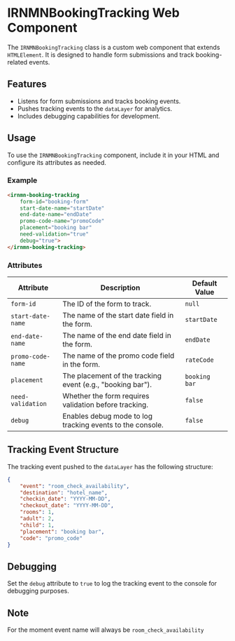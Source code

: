 # IRNMNBookingTracking Web Component

The `IRNMNBookingTracking` class is a custom web component that extends `HTMLElement`. It is designed to handle form submissions and track booking-related events.

## Features

- Listens for form submissions and tracks booking events.
- Pushes tracking events to the `dataLayer` for analytics.
- Includes debugging capabilities for development.

## Usage

To use the `IRNMNBookingTracking` component, include it in your HTML and configure its attributes as needed.

### Example

```html
<irnmn-booking-tracking
    form-id="booking-form"
    start-date-name="startDate"
    end-date-name="endDate"
    promo-code-name="promoCode"
    placement="booking bar"
    need-validation="true"
    debug="true">
</irnmn-booking-tracking>
```

### Attributes

| Attribute            | Description                                                                 | Default Value       |
|----------------------|-----------------------------------------------------------------------------|---------------------|
| `form-id`            | The ID of the form to track.                                               | `null`              |
| `start-date-name`    | The name of the start date field in the form.                              | `startDate`         |
| `end-date-name`      | The name of the end date field in the form.                                | `endDate`           |
| `promo-code-name`    | The name of the promo code field in the form.                              | `rateCode`          |
| `placement`          | The placement of the tracking event (e.g., "booking bar").                | `booking bar`       |
| `need-validation`    | Whether the form requires validation before tracking.                     | `false`             |
| `debug`              | Enables debug mode to log tracking events to the console.                 | `false`             |

## Tracking Event Structure

The tracking event pushed to the `dataLayer` has the following structure:

```json
{
    "event": "room_check_availability",
    "destination": "hotel_name",
    "checkin_date": "YYYY-MM-DD",
    "checkout_date": "YYYY-MM-DD",
    "rooms": 1,
    "adult": 2,
    "child": 1,
    "placement": "booking bar",
    "code": "promo_code"
}
```

## Debugging

Set the `debug` attribute to `true` to log the tracking event to the console for debugging purposes.

## Note

For the moment event name will always be `room_check_availability`
